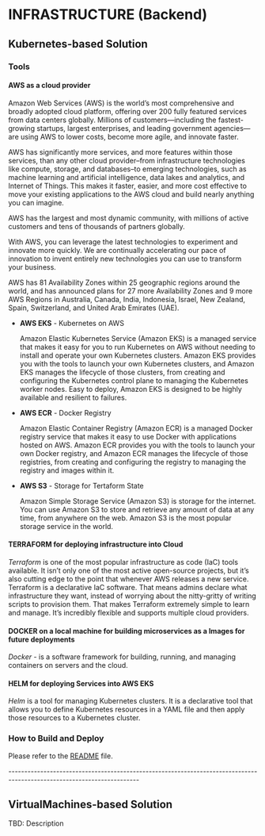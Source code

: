 # INFRASTRUCTURE (Backend)

## Kubernetes-based Solution

### Tools

#### **AWS** as a cloud provider
Amazon Web Services (AWS) is the world’s most comprehensive and broadly adopted cloud platform, offering over 200 fully featured services from data centers globally. Millions of customers—including the fastest-growing startups, largest enterprises, and leading government agencies—are using AWS to lower costs, become more agile, and innovate faster.

AWS has significantly more services, and more features within those services, than any other cloud provider–from infrastructure technologies like compute, storage, and databases–to emerging technologies, such as machine learning and artificial intelligence, data lakes and analytics, and Internet of Things. This makes it faster, easier, and more cost effective to move your existing applications to the AWS cloud and build nearly anything you can imagine.

AWS has the largest and most dynamic community, with millions of active customers and tens of thousands of partners globally.

With AWS, you can leverage the latest technologies to experiment and innovate more quickly. We are continually accelerating our pace of innovation to invent entirely new technologies you can use to transform your business.

AWS has 81 Availability Zones within 25 geographic regions around the world, and has announced plans for 27 more Availability Zones and 9 more AWS Regions in Australia, Canada, India, Indonesia, Israel, New Zealand, Spain, Switzerland, and United Arab Emirates (UAE).

- **AWS EKS** - Kubernetes on AWS

  Amazon Elastic Kubernetes Service (Amazon EKS) is a managed service that makes it easy for you to run Kubernetes on AWS without needing to install and operate your own Kubernetes clusters. Amazon EKS provides you with the tools to launch your own Kubernetes clusters, and Amazon EKS manages the lifecycle of those clusters, from creating and configuring the Kubernetes control plane to managing the Kubernetes worker nodes.
  Easy to deploy, Amazon EKS is designed to be highly available and resilient to failures.

- **AWS ECR** - Docker Registry

  Amazon Elastic Container Registry (Amazon ECR) is a managed Docker registry service that makes it easy to use Docker with applications hosted on AWS. Amazon ECR provides you with the tools to launch your own Docker registry, and Amazon ECR manages the lifecycle of those registries, from creating and configuring the registry to managing the registry and images within it.

- **AWS S3** - Storage for Tertaform State

  Amazon Simple Storage Service (Amazon S3) is storage for the internet. You can use Amazon S3 to store and retrieve any amount of data at any time, from anywhere on the web. Amazon S3 is the most popular storage service in the world.

#### **TERRAFORM** for deploying infrastructure into Cloud
  *Terraform* is one of the most popular infrastructure as code (IaC) tools available. It isn’t only one of the most active open-source projects, but it’s also cutting edge to the point that whenever AWS releases a new service. 
  Terraform is a declarative IaC software. That means admins declare what infrastructure they want, instead of worrying about the nitty-gritty of writing scripts to provision them. That makes Terraform extremely simple to learn and manage.
  It’s incredibly flexible and supports multiple cloud providers.

#### **DOCKER** on a local machine for building microservices as a Images for future deployments
  *Docker* - is a software framework for building, running, and managing containers on servers and the cloud.

#### **HELM** for deploying Services into AWS EKS
  *Helm* is a tool for managing Kubernetes clusters. It is a declarative tool that allows you to define Kubernetes resources in a YAML file and then apply those resources to a Kubernetes cluster.

### How to Build and Deploy
Please refer to the [README](/k8s-based_solution/ReadMe.md) file.

*-----------------------------------------------------------------------------------------------------------------------*

## VirtualMachines-based Solution
TBD: Description
